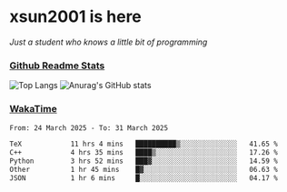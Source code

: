 # xsun2001 is here

*Just a student who knows a little bit of programming*

### [Github Readme Stats](https://github.com/anuraghazra/github-readme-stats)

![Top Langs](https://github-readme-stats.vercel.app/api/top-langs/?username=xsun2001&layout=compact&theme=radical) ![Anurag's GitHub stats](https://github-readme-stats.vercel.app/api?username=xsun2001&show_icons=true&theme=radical)

### [WakaTime](https://wakatime.com)

<!--START_SECTION:waka-->

```txt
From: 24 March 2025 - To: 31 March 2025

TeX            11 hrs 4 mins   ██████████▒░░░░░░░░░░░░░░   41.65 %
C++            4 hrs 35 mins   ████▒░░░░░░░░░░░░░░░░░░░░   17.26 %
Python         3 hrs 52 mins   ███▓░░░░░░░░░░░░░░░░░░░░░   14.59 %
Other          1 hr 45 mins    █▓░░░░░░░░░░░░░░░░░░░░░░░   06.63 %
JSON           1 hr 6 mins     █░░░░░░░░░░░░░░░░░░░░░░░░   04.17 %
```

<!--END_SECTION:waka-->
